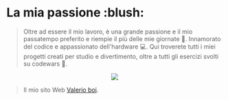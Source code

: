 
<h1>La mia passione :blush:</h1>

> Oltre ad essere il mio lavoro, è una grande passione e il mio passatempo preferito e riempie il più delle mie giornate :muscle:. 
> Innamorato del codice e appassionato dell'hardware :computer:. 
> Qui troverete tutti i miei progetti creati per studio e divertimento, oltre a tutti gli esercizi svolti su codewars :closed_book:.

<p align="center">
<img src="https://github-readme-stats.vercel.app/api?username=Valerio-boi&show_icons=true">
</p>  


> Il mio sito Web [Valerio boi](https://www.valerioboi.com/). 



